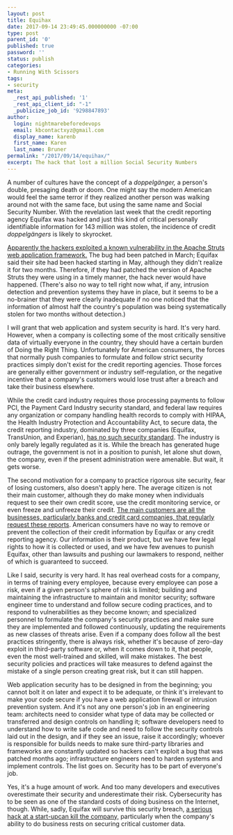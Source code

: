 ```yaml
---
layout: post
title: Equihax
date: 2017-09-14 23:49:45.000000000 -07:00
type: post
parent_id: '0'
published: true
password: ''
status: publish
categories:
- Running With Scissors
tags:
- security
meta:
  _rest_api_published: '1'
  _rest_api_client_id: "-1"
  _publicize_job_id: '9298847893'
author:
  login: nightmarebeforedevops
  email: kbcontactxyz@gmail.com
  display_name: karenb
  first_name: Karen
  last_name: Bruner
permalink: "/2017/09/14/equihax/"
excerpt: The hack that lost a million Social Security Numbers
---
```

A number of cultures have the concept of a _doppelgänger,_ a person's double, presaging death or doom. One might say the modern American would feel the same terror if they realized another person was walking around not with the same face, but using the same name and Social Security Number. With the revelation last week that the credit reporting agency Equifax was hacked and just this kind of critical personally identifiable information for 143 million was stolen, the incidence of credit _doppelgängers_ is likely to skyrocket.

[Apparently the hackers exploited a known vulnerability in the Apache Struts web application framework.](https://www.wired.com/story/equifax-breach-no-excuse/) The bug had been patched in March; Equifax said their site had been hacked starting in May, although they didn't realize it for two months. Therefore, if they had patched the version of Apache Struts they were using in a timely manner, the hack never would have happened. (There's also no way to tell right now what, if any, intrusion detection and prevention systems they have in place, but it seems to be a no-brainer that they were clearly inadequate if no one noticed that the information of almost half the country's population was being systematically stolen for two months without detection.)

I will grant that web application and system security is hard. It's very hard. However, when a company is collecting some of the most critically sensitive data of virtually everyone in the country, they should have a certain burden of Doing the Right Thing. Unfortunately for American consumers, the forces that normally push companies to formulate and follow strict security practices simply don't exist for the credit reporting agencies. Those forces are generally either government or industry self-regulation, or the negative incentive that a company's customers would lose trust after a breach and take their business elsewhere.

While the credit card industry requires those processing payments to follow PCI, the Payment Card Industry security standard, and federal law requires any organization or company handling health records to comply with HIPAA, the Health Industry Protection and Accountability Act, to secure data, the credit reporting industry, dominated by three companies (Equifax, TransUnion, and Experian), [has no such security standard](https://www.nytimes.com/2017/09/08/business/equifax.html). The industry is only barely legally regulated as it is. While the breach has generated huge outrage, the government is not in a position to punish, let alone shut down, the company, even if the present administration were amenable. But wait, it gets worse.

The second motivation for a company to practice rigorous site security, fear of losing customers, also doesn't apply here. The average citizen is not their main customer, although they do make money when individuals request to see their own credit score, use the credit monitoring service, or even freeze and unfreeze their credit. [The main customers are all the businesses, particularly banks and credit card companies, that regularly request these reports](https://investor.equifax.com/news-and-events/news/2017/04-26-2017). American consumers have no way to remove or prevent the collection of their credit information by Equifax or any credit reporting agency. Our information is their product, but we have few legal rights to how it is collected or used, and we have few avenues to punish Equifax, other than lawsuits and pushing our lawmakers to respond, neither of which is guaranteed to succeed.

Like I said, security is very hard. It has real overhead costs for a company, in terms of training every employee, because every employee can pose a risk, even if a given person's sphere of risk is limited; building and maintaining the infrastructure to maintain and monitor security; software engineer time to understand and follow secure coding practices, and to respond to vulnerabilities as they become known; and specialized personnel to formulate the company's security practices and make sure they are implemented and followed continuously, updating the requirements as new classes of threats arise. Even if a company does follow all the best practices stringently, there is always risk, whether it's because of zero-day exploit in third-party software or, when it comes down to it, that people, even the most well-trained and skilled, will make mistakes. The best security policies and practices will take measures to defend against the mistake of a single person creating great risk, but it can still happen.

Web application security has to be designed in from the beginning; you cannot bolt it on later and expect it to be adequate, or think it's irrelevant to make your code secure if you have a web application firewall or intrusion prevention system. And it's not any one person's job in an engineering team: architects need to consider what type of data may be collected or transferred and design controls on handling it; software developers need to understand how to write safe code and need to follow the security controls laid out in the design, and if they see an issue, raise it accordingly; whoever is responsible for builds needs to make sure third-party libraries and frameworks are constantly updated so hackers can't exploit a bug that was patched months ago; infrastructure engineers need to harden systems and implement controls. The list goes on. Security has to be part of everyone's job.

Yes, it's a huge amount of work. And too many developers and executives overestimate their security and underestimate their risk. Cybersecurity has to be seen as one of the standard costs of doing business on the Internet, though. While, sadly, Equifax will survive this security breach, [a serious hack at a start-up](https://www.datacenters.com/news/cloud/157-cloud-horror-stories-don-t-repeat-these-mistakes)[can kill the company,](http://www.denverpost.com/2016/10/23/small-companies-cyber-attack-out-of-business/) particularly when the company's ability to do business rests on securing critical customer data.

